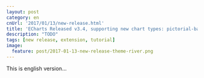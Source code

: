 ```yaml
---
layout: post
category: en
cnUrl: '2017/01/13/new-release.html'
title: 'ECharts Released v3.4, supporting new chart types: pictorial-bar chart, theme-river chart, liquid-fill chart'
description: "TODO"
tags: [new release, extension, tutorial]
image:
  feature: post/2017-01-13-new-release-theme-river.png
---
```


This is english version...
